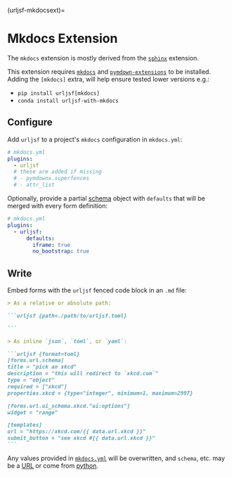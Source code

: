 (urljsf-mkdocsext)=

# Mkdocs Extension

The `mkdocs` extension is mostly derived from the [`sphinx`](./sphinx.md) extension.

This extension requires [`mkdocs`][mkdocs] and [`pymdown-extensions`][pmdx] to be
installed. Adding the `[mkdocs]` extra, will help ensure tested lower versions e.g.:

- `pip install urljsf[mkdocs]`
- `conda install urljsf-with-mkdocs`

[mkdocs]: https://www.mkdocs.org
[pmdx]: https://github.com/facelessuser/pymdown-extensions

## Configure

Add `urljsf` to a project's `mkdocs` configuration in `mkdocs.yml`:

```yaml
# mkdocs.yml
plugins:
  - urljsf
  # these are added if missing
  # - pymdownx.superfences
  # - attr_list
```

Optionally, provide a partial [schema](./schema.rst) object with `defaults` that will be
merged with every form definition:

```yaml
# mkdocs.yml
plugins:
  - urljsf:
      defaults:
        iframe: true
        no_bootstrap: true
```

## Write

Embed forms with the `urljsf` fenced code block in an `.md` file:

````markdown
> As a relative or absolute path:

```urljsf {path=./path/to/urljsf.toml}

```

> As inline `json`, `toml`, or `yaml`:

```urljsf {format=toml}
[forms.url.schema]
title = "pick an xkcd"
description = "this will redirect to `xkcd.com`"
type = "object"
required = ["xkcd"]
properties.xkcd = {type="integer", minimum=1, maximum=2997}

[forms.url.ui_schema.xkcd."ui:options"]
widget = "range"

[templates]
url = "https://xkcd.com/{{ data.url.xkcd }}"
submit_button = "see xkcd #{{ data.url.xkcd }}"
```
````

Any values provided in [`mkdocs.yml`](#configure) will be overwritten, and `schema`,
etc. may be a [URL](./advanced/remote.md#remote-urls) or come from
[python](./advanced/remote.md#python).

